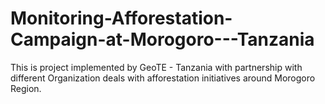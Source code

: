 # Monitoring-Afforestation-Campaign-at-Morogoro---Tanzania
This is project implemented by GeoTE - Tanzania with partnership with different Organization deals with afforestation initiatives around Morogoro Region.
